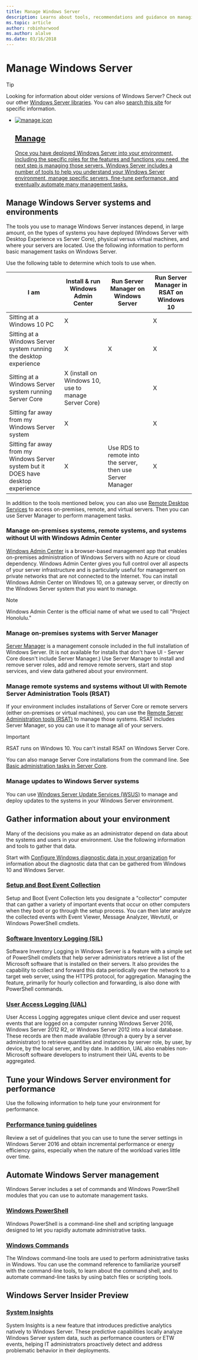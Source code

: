 ```yaml
---
title: Manage Windows Server
description: Learns about tools, recommendations and guidance on managing Windows Server
ms.topic: article
author: robinharwood
ms.author: alalve
ms.date: 03/16/2018
---
```

# Manage Windows Server



>[!TIP]
> Looking for information about older versions of Windows Server? Check out our other [Windows Server libraries](/previous-versions/windows/). You can also [search this site](/search/index?dataSource=previousVersions&search=Windows+Server) for specific information.

 <ul class="cardse panelContent cols cols3">
    <li>
        <a href="/windows/deployment/update/wip4biz-intro">
        <div class="cardSize">
            <div class="cardPadding">
                <div class="card">
                    <div class="cardImageOuter">
                        <div class="cardImage">
                            <img src="../media/i-manage.svg" alt="manage icon" />
                        </div>
                    </div>
                    <div class="cardText">
                        <h2>Manage</h2>
                <p>Once you have deployed Windows Server into your environment, including the specific roles for the features and functions you need, the next step is managing those servers. Windows Server includes a number of tools to help you understand your Windows Server environment, manage specific servers, fine-tune performance, and eventually automate many management tasks. </p>
                    </div>
                </div>
            </div>
        </div>
        </a>
    </li>
</ul>

## Manage Windows Server systems and environments
The tools you use to manage Windows Server instances depend, in large amount, on the types of systems you have deployed (Windows Server with Desktop Experience vs Server Core), physical versus virtual machines, and where your servers are located. Use the following information to perform basic management tasks on Windows Server.

Use the following table to determine which tools to use when.

| I am   | Install & run Windows Admin Center | Run Server Manager on Windows Server | Run Server Manager in RSAT on Windows 10 |
|--------|----------------------|--------------------------------------|------------------------------------------|
| Sitting at a Windows 10 PC | X  |                                      | X                                        |
| Sitting at a Windows Server system running the desktop experience | X | X | X |
| Sitting at a Windows Server system running Server Core |X (install on Windows 10, use to manage Server Core) | | X |
| Sitting far away from my Windows Server system |X | | X |
| Sitting far away from my Windows Server system but it DOES have desktop experience |X | Use RDS to remote into the server, then use Server Manager | X |

In addition to the tools mentioned below, you can also use [Remote Desktop Services](../remote/remote-desktop-services/remote-desktop-services-overview.md) to access on-premises, remote, and virtual servers. Then you can use Server Manager to perform management tasks.

### Manage on-premises systems, remote systems, and systems without UI with Windows Admin Center
[Windows Admin Center](../manage/windows-admin-center/overview.md) is a browser-based management app that enables on-premises administration of Windows Servers with no Azure or cloud dependency. Windows Admin Center gives you full control over all aspects of your server infrastructure and is particularly useful for management on private networks that are not connected to the Internet. You can install Windows Admin Center on Windows 10, on a gateway server, or directly on the Windows Server system that you want to manage.

>[!NOTE]
>Windows Admin Center is the official name of what we used to call "Project Honolulu."

### Manage on-premises systems with Server Manager
[Server Manager](server-manager/server-manager.md) is a management console included in the full installation of Windows Server. (It is not available for installs that don't have UI - Server Core doesn't include Server Manager.) Use Server Manager to install and remove server roles, add and remove remote servers, start and stop services, and view data gathered about your environment.

### Manage remote systems and systems without UI with Remote Server Administration Tools (RSAT)
If your environment includes installations of Server Core or remote servers (either on-premises or virtual machines), you can use the [Remote Server Administration tools (RSAT)](../remote/remote-server-administration-tools.md) to manage those systems. RSAT includes Server Manager, so you can use it to manage all of your servers.

> [!IMPORTANT]
> RSAT runs on Windows 10. You can't install RSAT on Windows Server Core.

You can also manage Server Core installations from the command line. See [Basic administration tasks in Server Core](server-core/server-core-administer.md).

### Manage updates to Windows Server systems
You can use [Windows Server Update Services (WSUS)](windows-server-update-services/get-started/windows-server-update-services-wsus.md) to manage and deploy updates to the systems in your Windows Server environment.

## Gather information about your environment
Many of the decisions you make as an administrator depend on data about the systems and users in your environment. Use the following information and tools to gather that data.

Start with [Configure Windows diagnostic data in your organization](/windows/configuration/configure-windows-diagnostic-data-in-your-organization) for information about the diagnostic data that can be gathered from Windows 10 and Windows Server.

### [Setup and Boot Event Collection](get-started-with-setup-and-boot-event-collection.md)
Setup and Boot Event Collection lets you designate a "collector" computer that can gather a variety of important events that occur on other computers when they boot or go through the setup process. You can then later analyze the collected events with Event Viewer, Message Analyzer, Wevtutil, or Windows PowerShell cmdlets.

### [Software Inventory Logging (SIL)](software-inventory-logging/get-started-with-software-inventory-logging.md)

Software Inventory Logging in Windows Server is a feature with a simple set of PowerShell cmdlets that help server administrators retrieve a list of the Microsoft software that is installed on their servers. It also provides the capability to collect and forward this data periodically over the network to a target web server, using the HTTPS protocol, for aggregation. Managing the feature, primarily for hourly collection and forwarding, is also done with PowerShell commands.

### [User Access Logging (UAL)](user-access-logging/get-started-with-user-access-logging.md)

User Access Logging aggregates unique client device and user request events that are logged on a computer running Windows Server 2016, Windows Server 2012 R2, or Windows Server 2012 into a local database. These records are then made available (through a query by a server administrator) to retrieve quantities and instances by server role, by user, by device, by the local server, and by date. In addition, UAL also enables non-Microsoft software developers to instrument their UAL events to be aggregated.

## Tune your Windows Server environment for performance
Use the following information to help tune your environment for performance.

### [Performance tuning guidelines](performance-tuning/index.md)
Review a set of guidelines that you can use to tune the server settings in Windows Server 2016 and obtain incremental performance or energy efficiency gains, especially when the nature of the workload varies little over time.

## Automate Windows Server management

Windows Server includes a set of commands and Windows PowerShell modules that you can use to automate management tasks.

### [Windows PowerShell](/powershell/scripting/developer/windows-powershell-reference)
Windows PowerShell is a command-line shell and scripting language designed to let you rapidly automate administrative tasks.

### [Windows Commands](windows-commands/windows-commands.md)

The Windows command-line tools are used to perform administrative tasks in Windows. You can use the command reference to familiarize yourself with the command-line tools, to learn about the command shell, and to automate command-line tasks by using batch files or scripting tools.

## Windows Server Insider Preview
### [System Insights](../manage/system-insights/overview.md)
System Insights is a new feature that introduces predictive analytics natively to Windows Server. These predictive capabilities locally analyze Windows Server system data, such as performance counters or ETW events, helping IT administrators proactively detect and address problematic behavior in their deployments.
